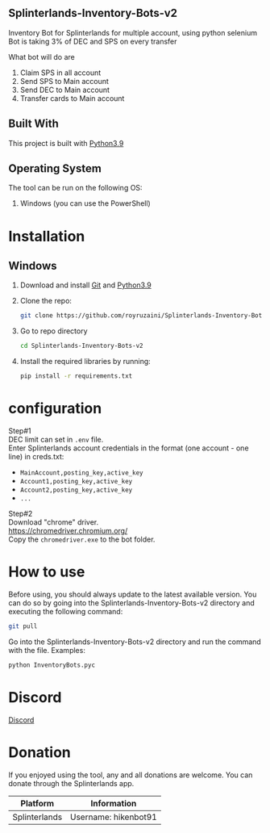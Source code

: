 ## Splinterlands-Inventory-Bots-v2
Inventory Bot for Splinterlands for multiple account, using python selenium <br>
Bot is taking 3% of DEC and SPS on every transfer <br>

What bot will do are
  1. Claim SPS in all account
  2. Send SPS to Main account
  3. Send DEC to Main account
  4. Transfer cards to Main account

## Built With
This project is built with [Python3.9](https://www.python.org/downloads/)

## Operating System
The tool can be run on the following OS:
  1.  Windows (you can use the PowerShell)

# Installation
## Windows

1. Download and install [Git](https://git-scm.com/) and [Python3.9](https://www.python.org/)
2. Clone the repo: 

      ```sh
      git clone https://github.com/royruzaini/Splinterlands-Inventory-Bots-v2
      ```

3. Go to repo directory
      ```sh
      cd Splinterlands-Inventory-Bots-v2
      ```

4. Install the required libraries by running: 
      ```sh
      pip install -r requirements.txt
      ```

# configuration

Step#1<br>
DEC limit can set in ``.env`` file. <br>
Enter Splinterlands account credentials in the format (one account - one line) in creds.txt: <br>
<ul>
  <li><code>MainAccount,posting_key,active_key</code></li>
  <li><code>Account1,posting_key,active_key</code></li>
  <li><code>Account2,posting_key,active_key</code></li>
   <li><code>...</code></li>
</ul>

Step#2<br>
Download "chrome" driver. <br>
https://chromedriver.chromium.org/ <br>
Copy the <code>chromedriver.exe</code> to the bot folder.

# How to use

Before using, you should always update to the latest available version. You can do so by going into the Splinterlands-Inventory-Bots-v2 directory and executing the following command:

```sh
git pull
```

Go into the Splinterlands-Inventory-Bots-v2 directory and run the command with the file. Examples:

```sh
python InventoryBots.pyc
```

# Discord
<a href="https://discord.gg/53GF7P6BUN">Discord</a>

# Donation
If you enjoyed using the tool, any and all donations are welcome. You can donate through the Splinterlands app.

| Platform | Information |
|:---:|:---:|
| Splinterlands | Username: hikenbot91
